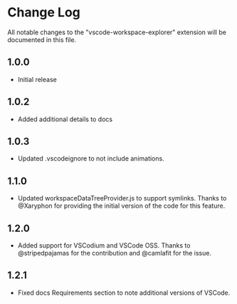# Change Log
All notable changes to the "vscode-workspace-explorer" extension will be documented in this file.

## 1.0.0
* Initial release

## 1.0.2
* Added additional details to docs

## 1.0.3
* Updated .vscodeignore to not include animations.

## 1.1.0
* Updated workspaceDataTreeProvider.js to support symlinks. Thanks to
@Xaryphon for providing the initial version of the code for this feature.

## 1.2.0
* Added support for VSCodium and VSCode OSS. Thanks to @stripedpajamas
for the contribution and @camlafit for the issue.

## 1.2.1
* Fixed docs Requirements section to note additional versions of VSCode.
